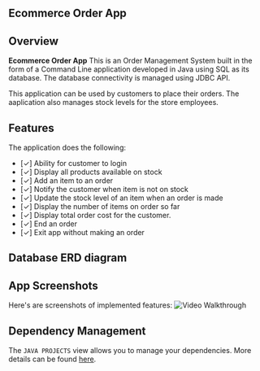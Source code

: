 ## Ecommerce Order App

## Overview
**Ecommerce Order App** 
This is an Order Management System built in the form of a Command Line application developed in Java using SQL as its database. The database connectivity is managed using JDBC API.

This application can be used by customers to place their orders.
The aaplication also manages stock levels for the store employees.

## Features
The application does the following:

* [✓] Ability for customer to login
* [✓] Display all products available on stock
* [✓] Add an item to an order
* [✓] Notify  the customer when item is not on stock
* [✓] Update the stock level of an item when an order is made
* [✓] Display the number of items on order so far
* [✓] Display total order cost for the customer.
* [✓] End an order 
* [✓] Exit app without making an order
  
## Database ERD diagram

## App Screenshots
Here's are screenshots of implemented features:
<img src='screenshots\Screenshot(249).png' title='Video Walkthrough' width='' alt='Video Walkthrough' />


## Dependency Management

The `JAVA PROJECTS` view allows you to manage your dependencies. More details can be found [here](https://github.com/microsoft/vscode-java-dependency#manage-dependencies).
